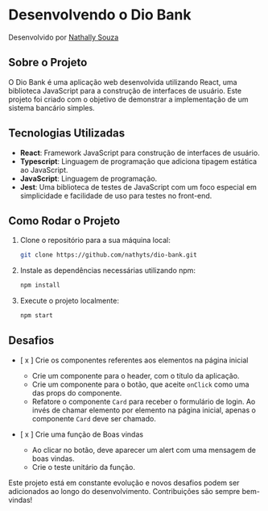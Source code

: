 # Desenvolvendo o Dio Bank

Desenvolvido por [Nathally Souza](https://github.com/nathyts)

## Sobre o Projeto

O Dio Bank é uma aplicação web desenvolvida utilizando React, uma biblioteca JavaScript para a construção de interfaces de usuário. Este projeto foi criado com o objetivo de demonstrar a implementação de um sistema bancário simples.

## Tecnologias Utilizadas

-   **React**: Framework JavaScript para construção de interfaces de usuário.
-   **Typescript**: Linguagem de programação que adiciona tipagem estática ao JavaScript.
-   **JavaScript**: Linguagem de programação.
-   **Jest**: Uma biblioteca de testes de JavaScript com um foco especial em simplicidade e facilidade de uso para testes no front-end.

## Como Rodar o Projeto

1. Clone o repositório para a sua máquina local:

    ```bash
    git clone https://github.com/nathyts/dio-bank.git
    ```

2. Instale as dependências necessárias utilizando npm:

    ```bash
    npm install
    ```

3. Execute o projeto localmente:

    ```bash
    npm start
    ```

## Desafios

-   [ x ] Crie os componentes referentes aos elementos na página inicial

    -   Crie um componente para o header, com o título da aplicação.
    -   Crie um componente para o botão, que aceite `onClick` como uma das props do componente.
    -   Refatore o componente `Card` para receber o formulário de login. Ao invés de chamar elemento por elemento na página inicial, apenas o componente `Card` deve ser chamado.

-   [ x ] Crie uma função de Boas vindas
    -   Ao clicar no botão, deve aparecer um alert com uma mensagem de boas vindas.
    -   Crie o teste unitário da função.

Este projeto está em constante evolução e novos desafios podem ser adicionados ao longo do desenvolvimento. Contribuições são sempre bem-vindas!
